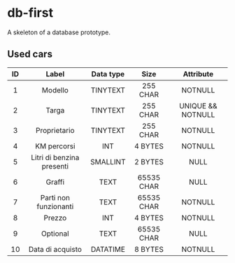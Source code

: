 # db-first

A skeleton of a database prototype.

## Used cars

|  ID  |           Label           | Data type |    Size    |     Attribute     |
| :--: | :-----------------------: | :-------: | :--------: | :---------------: |
|  1   |          Modello          | TINYTEXT  |  255 CHAR  |      NOTNULL      |
|  2   |           Targa           | TINYTEXT  |  255 CHAR  | UNIQUE && NOTNULL |
|  3   |       Proprietario        | TINYTEXT  |  255 CHAR  |      NOTNULL      |
|  4   |        KM percorsi        |    INT    |  4 BYTES   |      NOTNULL      |
|  5   | Litri di benzina presenti | SMALLINT  |  2 BYTES   |       NULL        |
|  6   |          Graffi           |   TEXT    | 65535 CHAR |       NULL        |
|  7   |   Parti non funzionanti   |   TEXT    | 65535 CHAR |      NOTNULL      |
|  8   |          Prezzo           |    INT    |  4 BYTES   |      NOTNULL      |
|  9   |         Optional          |   TEXT    | 65535 CHAR |       NULL        |
|  10  |     Data di acquisto      | DATATIME  |  8 BYTES   |      NOTNULL      |

